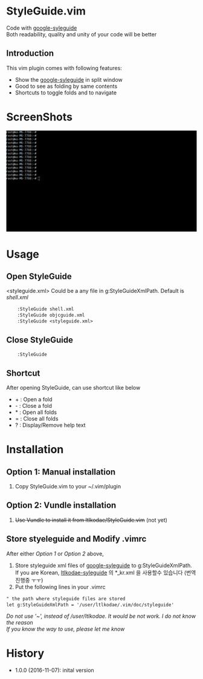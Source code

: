 # StyleGuide.vim
Code with [google-syleguide](https://github.com/google/styleguide)  
Both readability, quality and unity of your code will be better

## Introduction
This vim plugin comes with following features:
* Show the [google-syleguide](https://github.com/google/styleguide) in split window
* Good to see as folding by same contents
* Shortcuts to toggle folds and to navigate

# ScreenShots
![tutorial](res/styleguide_tutorial.gif)

# Usage

## Open StyleGuide
\<styleguide.xml\> Could be a any file in g:StyleGuideXmlPath. Default is _shell.xml_
```vim
    :StyleGuide shell.xml
    :StyleGuide objcguide.xml
    :StyleGuide <styleguide.xml>
```

## Close StyleGuide
```vim
    :StyleGuide
```

## Shortcut
After opening StyleGuide, can use shortcut like below
* \+ : Open a fold 
* \- : Close a fold                                                                                                                                                                           
* \* : Open all folds                                                                                                                                                                           
* \= : Close all folds                                                                                                                                                                           
* \? : Display/Remove help text


# Installation

## Option 1: Manual installation

1. Copy StyleGuide.vim to your ~/.vim/plugin

## Option 2: Vundle installation

1. ~~Use Vundle to install it from ltlkodae/StyleGuide.vim~~ (not yet)

## Store styeleguide and Modify .vimrc

After either _Option 1_ or _Option 2_ above,
1. Store styleguide xml files of [google-syleguide](https://github.com/google/styleguide) to g:StyleGuideXmlPath. If you are Korean, [ltlkodae-syleguide](https://github.com/ltlkodae/styleguide) 의 *_kr.xml 을 사용할수 있습니다 (번역 진행중 ㅜㅜ)
3. Put the following lines in your .vimrc

```vim
" the path where styleguide files are stored
let g:StyleGuideXmlPath = '/user/ltlkodae/.vim/doc/styleguide'
```
_Do not use '~', instead of /user/ltlkodae. It would be not work. I do not know the reason_  
_If you know the way to use, please let me know_


# History

* 1.0.0 (2016-11-07): inital version